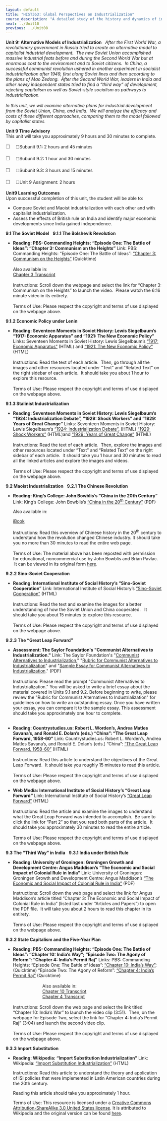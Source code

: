 ```yaml
---
layout: default
title: "HIST363: Global Perspectives on Industrialization"
course_description: "A detailed study of the history and dynamics of industrialization, with particular emphasis on its global nature and its economic, social, and environmental effects from ancient times to the present."
next: ../Unit10
previous: ../Unit08
---
```

**Unit 9: Alternative Models of Industrialization** <span
id="9"></span> 
**After the First World War, a revolutionary government in Russia tried
to create an alternative model to capitalist industrial development. 
The new Soviet Union accomplished massive industrial feats before and
during the Second World War but at enormous cost to the environment and
to Soviet citizens.  In China, a successful communist revolution ushered
in another experiment in socialist industrialization after 1949, first
along Soviet lines and then according to the plans of Mao Zedong.  After
the Second World War, leaders in India and other newly independent
states tried to find a “third way” of development, rejecting capitalism
as well as Soviet-style socialism as pathways to industrialization.*  
    
 *In this unit, we will examine alternative plans for industrial
development from the Soviet Union, China, and India.  We will analyze
the efficacy and costs of these different approaches, comparing them to
the model followed by capitalist states.**

**Unit 9 Time Advisory**  
This unit will take you approximately 9 hours and 30 minutes to
complete.  
  
 <span
style="color: rgb(85, 85, 85); font-family: 'Myriad Pro', 'Gill Sans', 'Gill Sans MT', Calibri, sans-serif; font-size: 16px; line-height: 24px; text-align: left; -webkit-text-size-adjust: none; ">☐
   </span>☐Subunit 9.1: 2 hours and 45 minutes  
  
 <span
style="color: rgb(85, 85, 85); font-family: 'Myriad Pro', 'Gill Sans', 'Gill Sans MT', Calibri, sans-serif; font-size: 16px; line-height: 24px; text-align: left; -webkit-text-size-adjust: none; ">☐
   </span>☐Subunit 9.2: 1 hour and 30 minutes  
  
 <span
style="color: rgb(85, 85, 85); font-family: 'Myriad Pro', 'Gill Sans', 'Gill Sans MT', Calibri, sans-serif; font-size: 16px; line-height: 24px; text-align: left; -webkit-text-size-adjust: none; ">☐
   </span>☐Subunit 9.3: 3 hours and 15 minutes  
  
 <span
style="color: rgb(85, 85, 85); font-family: 'Myriad Pro', 'Gill Sans', 'Gill Sans MT', Calibri, sans-serif; font-size: 16px; line-height: 24px; text-align: left; -webkit-text-size-adjust: none; ">☐
   </span>☐Unit 9 Assignment: 2 hours

**Unit9 Learning Outcomes**  
Upon successful completion of this unit, the student will be able to:  
-   Compare Soviet and Maoist industrialization with each other and with
    capitalist industrialization.
-   Assess the effects of British rule on India and identify major
    economic developments since India gained independence.

**9.1 The Soviet Model** <span id="9.1"></span> 
**9.1.1 The Bolshevik Revolution** <span id="9.1.1"></span> 
-   **Reading: PBS: Commanding Heights: “Episode One: The Battle of
    Ideas”: “Chapter 3: Communism on the Heights”**
    Link: PBS: Commanding Heights: “Episode One: The Battle of Ideas”:
    [“Chapter 3: Communism on the
    Heights”](http://www.pbs.org/wgbh/commandingheights/hi/story/ch_menu.html)
    (Quicktime)  
        
     Also available in:  
     [Chapter 3
    Transcript](http://www.pbs.org/wgbh/commandingheights/shared/minitext/tr_show01.html#3)  
        
     Instructions: Scroll down the webpage and select the link for
    “Chapter 3: Communism on the Heights” to launch the video.  Please
    watch the 6:16 minute video in its entirety.  
        
     Terms of Use: Please respect the copyright and terms of use
    displayed on the webpage above.

**9.1.2 Economic Policy under Lenin** <span id="9.1.2"></span> 
-   **Reading: Seventeen Moments in Soviet History: Lewis Siegelbaum’s
    “1917: Economic Apparatus” and “1921: The New Economic Policy”**
    Links: Seventeen Moments in Soviet History: Lewis Siegelbaum’s
    [“1917: Economic
    Apparatus”](http://www.soviethistory.org/index.php?page=subject&SubjectID=1917vsnkh&Year=1917&navi=byYear)
    (HTML) and [“1921: The New Economic
    Policy”](http://www.soviethistory.org/index.php?page=subject&SubjectID=1921nep&Year=1921)
    (HTML)    
        
     Instructions: Read the text of each article.  Then, go through
    all the images and other resources located under “Text” and “Related
    Text” on the right sidebar of each article.  It should take you
    about 1 hour to explore this resource.  
        
     Terms of Use: Please respect the copyright and terms of use
    displayed on the webpage above.

**9.1.3 Stalinist Industrialization** <span id="9.1.3"></span> 
-   **Reading: Seventeen Moments in Soviet History: Lewis Siegelbaum’s
    “1924: Industrialization Debate”, “1929: Shock Workers” and “1929:
    Years of Great Change”**
    Links: Seventeen Moments in Soviet History: Lewis Siegelbaum’s
    [“1924: Industrialization
    Debate”](http://www.soviethistory.org/index.php?page=subject&SubjectID=1924industry&Year=1924),
    (HTML) [“1929: Shock
    Workers”](http://www.soviethistory.org/index.php?page=subject&SubjectID=1929udarnik&Year=1929&navi=byYear)
    (HTML)and [“1929: Years of Great
    Change”](http://www.soviethistory.org/index.php?page=subject&SubjectID=1929perelom&Year=1929)
    (HTML)  
        
     Instructions: Read the text of each article.  Then, explore the
    images and other resources located under “Text” and “Related Text”
    on the right sidebar of each article.  It should take you 1 hour and
    30 minutes to read all the linked articles and explore the images
    and videos.  
        
     Terms of Use: Please respect the copyright and terms of use
    displayed on the webpage above.

**9.2 Maoist Industrialization** <span id="9.2"></span> 
**9.2.1 The Chinese Revolution** <span id="9.2.1"></span> 
-   **Reading: King’s College: John Bowblis’s “China in the 20th
    Century”**
    Link: King’s College: John Bowblis’s [“China in the 20<sup>th</sup>
    Century”](http://www.saylor.org/site/wp-content/uploads/2011/08/HIST363-9.2.1-China-in-the-20th-Century.pdf)
    (PDF)  
      
     Also available in:  

    [iBook](http://www.saylor.org/site/wp-content/uploads/2011/08/HIST363-9.2.1-China-in-the-20th-Century-Author.epub)  
        
     Instructions: Read this overview of Chinese history in the
    20<sup>th</sup> century to understand how the revolution changed
    Chinese industry. It should take you no more than 30 minutes to read
    the entire web page.  
        
     Terms of Use: The material above has been reposted with permission
    for educational, noncommercial use by John Bowblis and Brian Pavlac.
     It can be viewed in its original form
    [here](http://departments.kings.edu/history/20c/china.html).

**9.2.2 Sino-Soviet Cooperation** <span id="9.2.2"></span> 
-   **Reading: International Institute of Social History’s “Sino-Soviet
    Cooperation”**
    Link: International Institute of Social History’s [“Sino-Soviet
    Cooperation”](http://chineseposters.net/themes/sino-soviet-cooperation.php)
    (HTML)  
        
     Instructions: Read the text and examine the images for a better
    understanding of how the Soviet Union and China cooperated.   It
    should take you about 15 minutes to explore this resource.  
        
     Terms of Use: Please respect the copyright and terms of use
    displayed on the webpage above.

**9.2.3 The “Great Leap Forward”** <span id="9.2.3"></span> 
-   **Assessment: The Saylor Foundation's "Communist Alternatives to
    Industrialization."**
    Link: The Saylor Foundation's "[Communist Alternatives to
    Industrialization](http://www.saylor.org/site/wp-content/uploads/2012/07/HIST363-Unit-9-Assessment.FINAL_.pdf)," "[Rubric
    for Communist Alternatives to
    Industrialization](http://www.saylor.org/site/wp-content/uploads/2012/07/HIST363-Unit-9-Assessment-Rubric.FINAL_.pdf)"
    and "[Sample Essay for Communist Alternatives to
    Industrialization](http://www.saylor.org/site/wp-content/uploads/2012/07/HIST363-Unit-9-Assessment-Sample-Essay.FINAL_.pdf)."
    (PDF)  
        
     Instructions: Please read the prompt "Communist Alternatives to
    Industrialization." You will be asked to write a brief essay about
    the material covered in Units 9.1 and 9.2. Before beginning to
    write, please review the "Rubric for Communist Alternatives to
    Industrialization" for guidelines on how to write an outstanding
    essay. Once you have written your essay, you can compare it to the
    sample essay. This assessment should take you approximately one hour
    to complete.  
      

-   **Reading: Countrystudies.us: Robert L. Worden’s, Andrea Matles
    Savana’s, and Ronald E. Dolan’s (eds.) “China”: “The Great Leap
    Forward, 1958-60”**
    Link: Countrystudies.us: Robert L. Worden’s, Andrea Matles Savana’s,
    and Ronald E. Dolan’s (eds.) “China”: [“The Great Leap Forward,
    1958-60”](http://countrystudies.us/china/88.htm) (HTML)  
        
     Instructions: Read this article to understand the objectives of the
    Great Leap Forward.  It should take you roughly 15 minutes to read
    this article.  
        
     Terms of Use: Please respect the copyright and terms of use
    displayed on the webpage above.

-   **Web Media: International Institute of Social History’s “Great Leap
    Forward”**
    Link: International Institute of Social History’s [“Great Leap
    Forward”](http://chineseposters.net/themes/great-leap-forward.php)
    (HTML)  
        
     Instructions: Read the article and examine the images to understand
    what the Great Leap Forward was intended to accomplish.  Be sure to
    click the link for “Part 2” so that you read both parts of the
    article.  It should take you approximately 30 minutes to read the
    entire article.  
        
     Terms of Use: Please respect the copyright and terms of use
    displayed on the webpage above.

**9.3 The “Third Way” in India** <span id="9.3"></span> 
**9.3.1 India under British Rule** <span id="9.3.1"></span> 
-   **Reading: University of Groningen: Groningen Growth and Development
    Centre: Angus Maddison’s “The Economic and Social Impact of Colonial
    Rule in India”**
    Link: University of Groningen: Groningen Growth and Development
    Centre: Angus Maddison’s [“The Economic and Social Impact of
    Colonial Rule in India”](http://www.ggdc.net/MADDISON/oriindex.htm)
    (PDF)  
      
     Instructions: Scroll down the web page and select the link for
    Angus Maddison’s article titled “Chapter 3: The Economic and Social
    Impact of Colonial Rule in India” (listed last under “Articles and
    Papers”) to open the PDF file.  It will take you about 2 hours to
    read this chapter in its entirety.  
        
     Terms of Use: Please respect the copyright and terms of use
    displayed on the webpage above.

**9.3.2 State Capitalism and the Five-Year Plan** <span
id="9.3.2"></span> 
-   **Reading: PBS: Commanding Heights: “Episode One: The Battle of
    Ideas”: “Chapter 10: India’s Way”; “Episode Two: The Agony of
    Reform”: “Chapter 4: India’s Permit Raj”**
    Links: PBS: Commanding Heights: “Episode One: The Battle of Ideas”:
    [“Chapter 10: India’s
    Way”](http://www.pbs.org/wgbh/commandingheights/hi/story/ch_menu.html);
    (Quicktime) “Episode Two: The Agony of Reform”: [“Chapter 4: India’s
    Permit
    Raj”](http://www.pbs.org/wgbh/commandingheights/hi/story/ch_menu_02.html)
    (Quicktime)  
        
                             Also available in:  
                             [Chapter 10
    Transcript](http://www.pbs.org/wgbh/commandingheights/shared/minitext/tr_show01.html#10)  
                             [Chapter 4
    Transcript](http://www.pbs.org/wgbh/commandingheights/shared/minitext/tr_show01.html#4)  
        
     Instructions: Scroll down the web page and select the link titled
    “Chapter 10: India’s War” to launch the video clip (3:51).  Then, on
    the webpage for Episode Two, select the link for “Chapter 4: India’s
    Permit Raj” (3:04) and launch the second video clip.  
        
     Terms of Use: Please respect the copyright and terms of use
    displayed on the webpage above.

**9.3.3 Import Substitution** <span id="9.3.3"></span> 
-   **Reading: Wikipedia: “Import Substitution Industrialization”**
    Link: Wikipedia: [“Import Substitution
    Industrialization”](http://en.wikipedia.org/wiki/Import_substitution_industrialization) (HTML)  
      
     Instructions: Read this article to understand the theory and
    application of ISI policies that were implemented in Latin American
    countries during the 20th century.  
      
     Reading this article should take you approximately 1 hour.  
      
     Terms of Use: This resource is licensed under a [Creative Commons
    Attribution-ShareAlike 3.0 United States
    license](http://creativecommons.org/licenses/by-sa/3.0/us/). It is
    attributed to Wikipedia and the original version can be found
    [here](http://en.wikipedia.org/wiki/Import_substitution_industrialization#Latin_America). 


